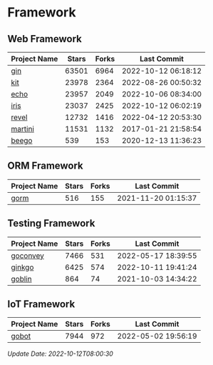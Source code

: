 # Framework

## Web Framework
| Project Name | Stars | Forks | Last Commit |
| ------------ | ----- | ----- | ----------- |
| [gin](https://github.com/gin-gonic/gin) | 63501 | 6964 | 2022-10-12 06:18:12 |
| [kit](https://github.com/go-kit/kit) | 23978 | 2364 | 2022-08-26 00:50:32 |
| [echo](https://github.com/labstack/echo) | 23957 | 2049 | 2022-10-06 08:34:00 |
| [iris](https://github.com/kataras/iris) | 23037 | 2425 | 2022-10-12 06:02:19 |
| [revel](https://github.com/revel/revel) | 12732 | 1416 | 2022-04-12 20:53:30 |
| [martini](https://github.com/go-martini/martini) | 11531 | 1132 | 2017-01-21 21:58:54 |
| [beego](https://github.com/astaxie/beego) | 539 | 153 | 2020-12-13 11:36:23 |

## ORM Framework
| Project Name | Stars | Forks | Last Commit |
| ------------ | ----- | ----- | ----------- |
| [gorm](https://github.com/jinzhu/gorm) | 516 | 155 | 2021-11-20 01:15:37 |

## Testing Framework
| Project Name | Stars | Forks | Last Commit |
| ------------ | ----- | ----- | ----------- |
| [goconvey](https://github.com/smartystreets/goconvey) | 7466 | 531 | 2022-05-17 18:39:55 |
| [ginkgo](https://github.com/onsi/ginkgo) | 6425 | 574 | 2022-10-11 19:41:24 |
| [goblin](https://github.com/franela/goblin) | 864 | 74 | 2021-10-03 14:34:22 |

## IoT Framework
| Project Name | Stars | Forks | Last Commit |
| ------------ | ----- | ----- | ----------- |
| [gobot](https://github.com/hybridgroup/gobot) | 7944 | 972 | 2022-05-02 19:56:19 |

*Update Date: 2022-10-12T08:00:30*